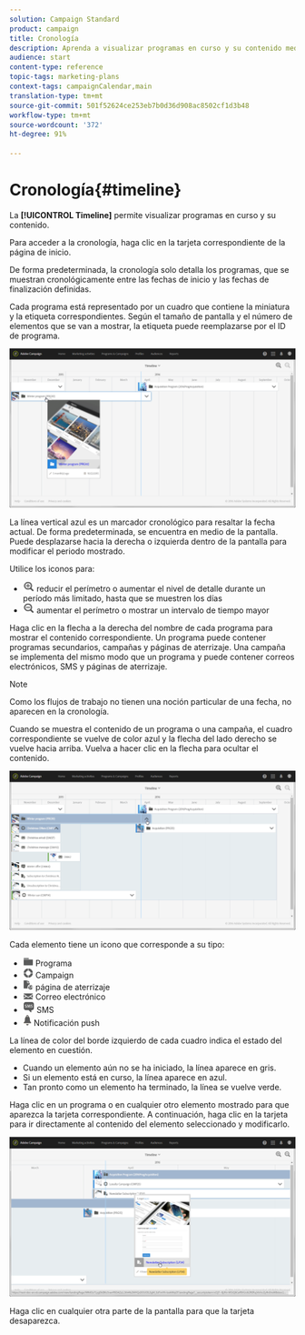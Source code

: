 ```yaml
---
solution: Campaign Standard
product: campaign
title: Cronología
description: Aprenda a visualizar programas en curso y su contenido mediante la interfaz de Adobe Campaign Standard.
audience: start
content-type: reference
topic-tags: marketing-plans
context-tags: campaignCalendar,main
translation-type: tm+mt
source-git-commit: 501f52624ce253eb7b0d36d908ac8502cf1d3b48
workflow-type: tm+mt
source-wordcount: '372'
ht-degree: 91%

---
```



# Cronología{#timeline}

La **[!UICONTROL Timeline]** permite visualizar programas en curso y su contenido.

Para acceder a la cronología, haga clic en la tarjeta correspondiente de la página de inicio.

De forma predeterminada, la cronología solo detalla los programas, que se muestran cronológicamente entre las fechas de inicio y las fechas de finalización definidas.

Cada programa está representado por un cuadro que contiene la miniatura y la etiqueta correspondientes. Según el tamaño de pantalla y el número de elementos que se van a mostrar, la etiqueta puede reemplazarse por el ID de programa.

![](assets/timeline_1.png)

La línea vertical azul es un marcador cronológico para resaltar la fecha actual. De forma predeterminada, se encuentra en medio de la pantalla. Puede desplazarse hacia la derecha o izquierda dentro de la pantalla para modificar el periodo mostrado.

Utilice los iconos para:

* ![](assets/timeline_zoom_in.png) reducir el perímetro o aumentar el nivel de detalle durante un período más limitado, hasta que se muestren los días
* ![](assets/timeline_zoom_out.png) aumentar el perímetro o mostrar un intervalo de tiempo mayor

Haga clic en la flecha a la derecha del nombre de cada programa para mostrar el contenido correspondiente. Un programa puede contener programas secundarios, campañas y páginas de aterrizaje. Una campaña se implementa del mismo modo que un programa y puede contener correos electrónicos, SMS y páginas de aterrizaje.

>[!NOTE]
>
>Como los flujos de trabajo no tienen una noción particular de una fecha, no aparecen en la cronología.

Cuando se muestra el contenido de un programa o una campaña, el cuadro correspondiente se vuelve de color azul y la flecha del lado derecho se vuelve hacia arriba. Vuelva a hacer clic en la flecha para ocultar el contenido.

![](assets/timeline_2.png)

Cada elemento tiene un icono que corresponde a su tipo:

* ![](assets/timeline_program_icon.png) Programa
* ![](assets/timeline_campaign_icon.png) Campaign
* ![](assets/timeline_lp_icon.png) página de aterrizaje
* ![](assets/timeline_email_icon.png) Correo electrónico
* ![](assets/timeline_sms_icon.png) SMS
* ![](assets/timeline_push_icon.png) Notificación push

La línea de color del borde izquierdo de cada cuadro indica el estado del elemento en cuestión.

* Cuando un elemento aún no se ha iniciado, la línea aparece en gris.
* Si un elemento está en curso, la línea aparece en azul.
* Tan pronto como un elemento ha terminado, la línea se vuelve verde.

Haga clic en un programa o en cualquier otro elemento mostrado para que aparezca la tarjeta correspondiente. A continuación, haga clic en la tarjeta para ir directamente al contenido del elemento seleccionado y modificarlo.

![](assets/timeline_3.png)

Haga clic en cualquier otra parte de la pantalla para que la tarjeta desaparezca.
